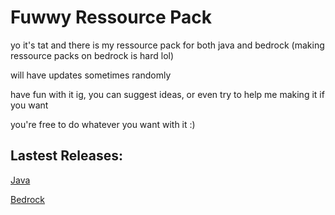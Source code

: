 # Fuwwy Ressource Pack

yo it's tat and there is my ressource pack for both java and bedrock (making ressource packs on bedrock is hard lol)

will have updates sometimes randomly

have fun with it ig, you can suggest ideas, or even try to help me making it if you want

you're free to do whatever you want with it :)

## Lastest Releases:

[Java](https://github.com/Tat2feuille/fuwwy/files/12641349/Java.zip)

[Bedrock](https://github.com/Tat2feuille/fuwwy/files/12641351/Bedrock.zip)